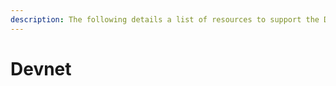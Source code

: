```yaml
---
description: The following details a list of resources to support the Devnet environment.
---
```


# Devnet

